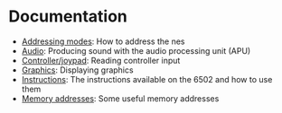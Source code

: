 # Documentation

- [Addressing modes](./addressing-modes.md): How to address the nes
- [Audio](./audio.md): Producing sound with the audio processing unit (APU)
- [Controller/joypad](./controller.md): Reading controller input
- [Graphics](./graphics.md): Displaying graphics
- [Instructions](./instructions.md): The instructions available on the 6502 and how to use them
- [Memory addresses](./memory-addresses.md): Some useful memory addresses
